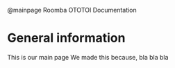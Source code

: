 @mainpage Roomba OTOTOI Documentation

# General information

This is our main page
We made this because, bla bla bla